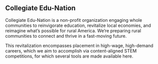 ## Collegiate Edu-Nation

Collegiate Edu-Nation is a non-profit organization engaging whole communities to reinvigorate education, revitalize local economies, and reimagine what’s possible for rural America. We’re preparing rural communities to connect and thrive in a fast-moving future.

This revitalization encompasses placement in high-wage, high-demand careers, which we aim to accomplish via content-aligned STEM competitions, for which several tools are made available here.
